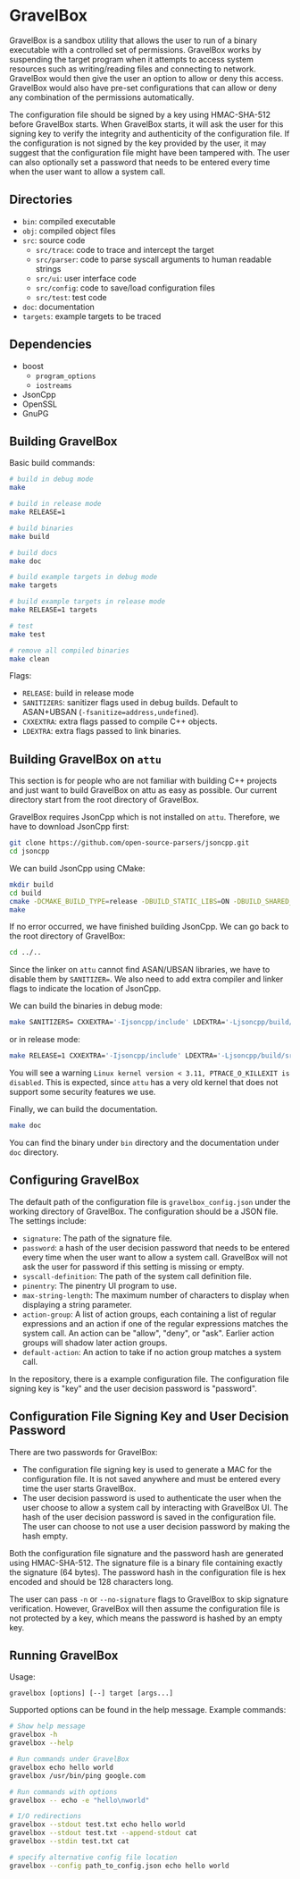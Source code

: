 # GravelBox

GravelBox is a sandbox utility that allows the user to run of a binary executable with a controlled set of permissions.
GravelBox works by suspending the target program when it attempts to access system resources such as writing/reading files and connecting to network.
GravelBox would then give the user an option to allow or deny this access.
GravelBox would also have pre-set configurations that can allow or deny any combination of the permissions automatically.

The configuration file should be signed by a key using HMAC-SHA-512 before GravelBox starts.
When GravelBox starts, it will ask the user for this signing key to verify the integrity and authenticity of the configuration file.
If the configuration is not signed by the key provided by the user, it may suggest that the configuration file might have been tampered with.
The user can also optionally set a password that needs to be entered every time when the user want to allow a system call.

## Directories

- `bin`: compiled executable
- `obj`: compiled object files
- `src`: source code
  - `src/trace`: code to trace and intercept the target
  - `src/parser`: code to parse syscall arguments to human readable strings
  - `src/ui`: user interface code
  - `src/config`: code to save/load configuration files
  - `src/test`: test code
- `doc`: documentation
- `targets`: example targets to be traced

## Dependencies

- boost
  - `program_options`
  - `iostreams`
- JsonCpp
- OpenSSL
- GnuPG

## Building GravelBox

Basic build commands:

```sh
# build in debug mode
make

# build in release mode
make RELEASE=1

# build binaries
make build

# build docs
make doc

# build example targets in debug mode
make targets

# build example targets in release mode
make RELEASE=1 targets

# test
make test

# remove all compiled binaries
make clean
```

Flags:

- `RELEASE`: build in release mode
- `SANITIZERS`: sanitizer flags used in debug builds. Default to ASAN+UBSAN (`-fsanitize=address,undefined`).
- `CXXEXTRA`: extra flags passed to compile C++ objects.
- `LDEXTRA`: extra flags passed to link binaries.

## Building GravelBox on `attu`

This section is for people who are not familiar with building C++ projects and just want to build GravelBox on attu as easy as possible.
Our current directory start from the root directory of GravelBox.

GravelBox requires JsonCpp which is not installed on `attu`.
Therefore, we have to download JsonCpp first:

```sh
git clone https://github.com/open-source-parsers/jsoncpp.git
cd jsoncpp
```

We can build JsonCpp using CMake:

```sh
mkdir build
cd build
cmake -DCMAKE_BUILD_TYPE=release -DBUILD_STATIC_LIBS=ON -DBUILD_SHARED_LIBS=OFF -DARCHIVE_INSTALL_DIR=. -G "Unix Makefiles" ..
make
```

If no error occurred, we have finished building JsonCpp.
We can go back to the root directory of GravelBox:

```sh
cd ../..
```

Since the linker on `attu` cannot find ASAN/UBSAN libraries, we have to disable them by `SANITIZER=`.
We also need to add extra compiler and linker flags to indicate the location of JsonCpp.

We can build the binaries in debug mode:

```sh
make SANITIZERS= CXXEXTRA='-Ijsoncpp/include' LDEXTRA='-Ljsoncpp/build/src/lib_json'
```

or in release mode:

```sh
make RELEASE=1 CXXEXTRA='-Ijsoncpp/include' LDEXTRA='-Ljsoncpp/build/src/lib_json'
```

You will see a warning `Linux kernel version < 3.11, PTRACE_O_KILLEXIT is disabled`.
This is expected, since `attu` has a very old kernel that does not support some security features we use.

Finally, we can build the documentation.

```sh
make doc
```

You can find the binary under `bin` directory and the documentation under `doc` directory.

## Configuring GravelBox

The default path of the configuration file is `gravelbox_config.json` under the working directory of GravelBox.
The configuration should be a JSON file.
The settings include:

- `signature`:
    The path of the signature file.
- `password`:
    a hash of the user decision password that needs to be entered every time when the user want to allow a system call.
    GravelBox will not ask the user for password if this setting is missing or empty.
- `syscall-definition`:
    The path of the system call definition file.
- `pinentry`:
    The pinentry UI program to use.
- `max-string-length`:
    The maximum number of characters to display when displaying a string parameter.
- `action-group`:
    A list of action groups, each containing a list of regular expressions and an action if one of the regular expressions matches the system call.
    An action can be "allow", "deny", or "ask".
    Earlier action groups will shadow later action groups.
- `default-action`:
    An action to take if no action group matches a system call.

In the repository, there is a example configuration file.
The configuration file signing key is "key" and the user decision password is "password".

## Configuration File Signing Key and User Decision Password

There are two passwords for GravelBox:

- The configuration file signing key is used to generate a MAC for the configuration file.
  It is not saved anywhere and must be entered every time the user starts GravelBox.
- The user decision password is used to authenticate the user when the user choose to allow a system call by interacting with GravelBox UI.
  The hash of the user decision password is saved in the configuration file.
  The user can choose to not use a user decision password by making the hash empty.

Both the configuration file signature and the password hash are generated using HMAC-SHA-512.
The signature file is a binary file containing exactly the signature (64 bytes).
The password hash in the configuration file is hex encoded and should be 128 characters long.

The user can pass `-n` or `--no-signature` flags to GravelBox to skip signature verification.
However, GravelBox will then assume the configuration file is not protected by a key, which means the password is hashed by an empty key.

## Running GravelBox

Usage:

```text
gravelbox [options] [--] target [args...]
```

Supported options can be found in the help message.
Example commands:

```sh
# Show help message
gravelbox -h
gravelbox --help

# Run commands under GravelBox
gravelbox echo hello world
gravelbox /usr/bin/ping google.com

# Run commands with options
gravelbox -- echo -e "hello\nworld"

# I/O redirections
gravelbox --stdout test.txt echo hello world
gravelbox --stdout test.txt --append-stdout cat
gravelbox --stdin test.txt cat

# specify alternative config file location
gravelbox --config path_to_config.json echo hello world
```
